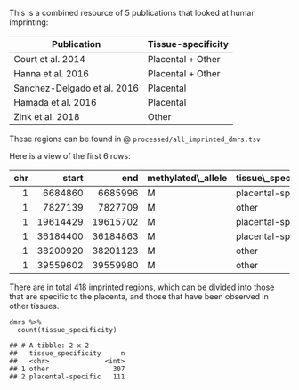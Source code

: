 This is a combined resource of 5 publications that looked at human
imprinting:

<table>
<thead>
<tr class="header">
<th>Publication</th>
<th>Tissue-specificity</th>
</tr>
</thead>
<tbody>
<tr class="odd">
<td>Court et al. 2014</td>
<td>Placental + Other</td>
</tr>
<tr class="even">
<td>Hanna et al. 2016</td>
<td>Placental + Other</td>
</tr>
<tr class="odd">
<td>Sanchez-Delgado et al. 2016</td>
<td>Placental</td>
</tr>
<tr class="even">
<td>Hamada et al. 2016</td>
<td>Placental</td>
</tr>
<tr class="odd">
<td>Zink et al. 2018</td>
<td>Other</td>
</tr>
</tbody>
</table>

These regions can be found in @ `processed/all_imprinted_dmrs.tsv`

Here is a view of the first 6 rows:

<table>
<thead>
<tr>
<th style="text-align:right;">
chr
</th>
<th style="text-align:right;">
start
</th>
<th style="text-align:right;">
end
</th>
<th style="text-align:left;">
methylated\_allele
</th>
<th style="text-align:left;">
tissue\_specificity
</th>
<th style="text-align:left;">
associated\_gene
</th>
<th style="text-align:left;">
court
</th>
<th style="text-align:left;">
hanna
</th>
<th style="text-align:left;">
sanchez\_delgado
</th>
<th style="text-align:left;">
zink
</th>
<th style="text-align:left;">
hamada
</th>
<th style="text-align:left;">
note
</th>
</tr>
</thead>
<tbody>
<tr>
<td style="text-align:right;">
1
</td>
<td style="text-align:right;">
6684860
</td>
<td style="text-align:right;">
6685996
</td>
<td style="text-align:left;">
M
</td>
<td style="text-align:left;">
placental-specific
</td>
<td style="text-align:left;">
THAP3
</td>
<td style="text-align:left;">
NA
</td>
<td style="text-align:left;">
TRUE
</td>
<td style="text-align:left;">
NA
</td>
<td style="text-align:left;">
NA
</td>
<td style="text-align:left;">
NA
</td>
<td style="text-align:left;">
NA
</td>
</tr>
<tr>
<td style="text-align:right;">
1
</td>
<td style="text-align:right;">
7827139
</td>
<td style="text-align:right;">
7827709
</td>
<td style="text-align:left;">
M
</td>
<td style="text-align:left;">
other
</td>
<td style="text-align:left;">
NA
</td>
<td style="text-align:left;">
NA
</td>
<td style="text-align:left;">
NA
</td>
<td style="text-align:left;">
NA
</td>
<td style="text-align:left;">
TRUE
</td>
<td style="text-align:left;">
NA
</td>
<td style="text-align:left;">
NA
</td>
</tr>
<tr>
<td style="text-align:right;">
1
</td>
<td style="text-align:right;">
19614429
</td>
<td style="text-align:right;">
19615702
</td>
<td style="text-align:left;">
M
</td>
<td style="text-align:left;">
placental-specific
</td>
<td style="text-align:left;">
AKR7A3
</td>
<td style="text-align:left;">
NA
</td>
<td style="text-align:left;">
TRUE
</td>
<td style="text-align:left;">
NA
</td>
<td style="text-align:left;">
NA
</td>
<td style="text-align:left;">
NA
</td>
<td style="text-align:left;">
NA
</td>
</tr>
<tr>
<td style="text-align:right;">
1
</td>
<td style="text-align:right;">
36184400
</td>
<td style="text-align:right;">
36184863
</td>
<td style="text-align:left;">
M
</td>
<td style="text-align:left;">
placental-specific
</td>
<td style="text-align:left;">
C1orf216
</td>
<td style="text-align:left;">
NA
</td>
<td style="text-align:left;">
TRUE
</td>
<td style="text-align:left;">
NA
</td>
<td style="text-align:left;">
NA
</td>
<td style="text-align:left;">
NA
</td>
<td style="text-align:left;">
NA
</td>
</tr>
<tr>
<td style="text-align:right;">
1
</td>
<td style="text-align:right;">
38200920
</td>
<td style="text-align:right;">
38201123
</td>
<td style="text-align:left;">
M
</td>
<td style="text-align:left;">
other
</td>
<td style="text-align:left;">
EPHA10
</td>
<td style="text-align:left;">
NA
</td>
<td style="text-align:left;">
TRUE
</td>
<td style="text-align:left;">
NA
</td>
<td style="text-align:left;">
NA
</td>
<td style="text-align:left;">
NA
</td>
<td style="text-align:left;">
NA
</td>
</tr>
<tr>
<td style="text-align:right;">
1
</td>
<td style="text-align:right;">
39559602
</td>
<td style="text-align:right;">
39559980
</td>
<td style="text-align:left;">
M
</td>
<td style="text-align:left;">
other
</td>
<td style="text-align:left;">
PPIEL
</td>
<td style="text-align:left;">
NA
</td>
<td style="text-align:left;">
NA
</td>
<td style="text-align:left;">
NA
</td>
<td style="text-align:left;">
TRUE
</td>
<td style="text-align:left;">
NA
</td>
<td style="text-align:left;">
NA
</td>
</tr>
</tbody>
</table>

There are in total 418 imprinted regions, which can be divided into
those that are specific to the placenta, and those that have been
observed in other tissues.

    dmrs %>%
      count(tissue_specificity)

    ## # A tibble: 2 x 2
    ##   tissue_specificity     n
    ##   <chr>              <int>
    ## 1 other                307
    ## 2 placental-specific   111
